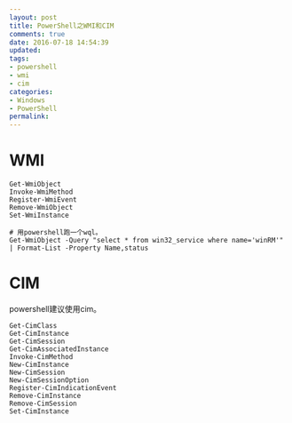 ```yaml
---
layout: post
title: PowerShell之WMI和CIM
comments: true
date: 2016-07-18 14:54:39
updated:
tags:
- powershell
- wmi
- cim
categories:
- Windows
- PowerShell
permalink:
---
```


# WMI

    Get-WmiObject
    Invoke-WmiMethod
    Register-WmiEvent
    Remove-WmiObject
    Set-WmiInstance

    # 用powershell跑一个wql。
    Get-WmiObject -Query "select * from win32_service where name='winRM'" | Format-List -Property Name,status

# CIM

powershell建议使用cim。

    Get-CimClass
    Get-CimInstance
    Get-CimSession
    Get-CimAssociatedInstance
    Invoke-CimMethod
    New-CimInstance
    New-CimSession
    New-CimSessionOption
    Register-CimIndicationEvent
    Remove-CimInstance
    Remove-CimSession
    Set-CimInstance
